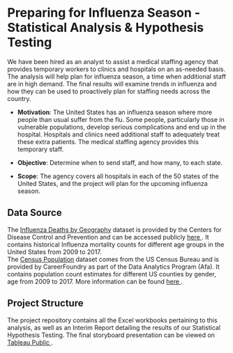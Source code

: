 # Preparing for Influenza Season - Statistical Analysis & Hypothesis Testing
We have been hired as an analyst to assist a medical staffing agency that provides temporary workers to clinics and hospitals on an as-needed basis. The analysis will help plan for influenza season, a time when additional staff are in high demand. The final results will examine trends in influenza and how they can be used to proactively plan for staffing needs across the country.

* <b>Motivation</b>: The United States has an influenza season where more people than usual suffer from the flu. Some people, particularly those in vulnerable populations, develop serious complications and end up in the hospital. Hospitals and clinics need additional staff to adequately treat these extra patients. The medical staffing agency provides this temporary staff.

* <b>Objective</b>: Determine when to send staff, and how many, to each state.

* <b>Scope</b>: The agency covers all hospitals in each of the 50 states of the United States, and the project will plan for the upcoming influenza season.

## Data Source
The <ins>Influenza Deaths by Geography</ins> </a>dataset is provided by the Centers for Disease Control and Prevention and can be accessed publicly <a href="https://wonder.cdc.gov/ucd-icd10.html"> here </a>. It contains historical Influenza mortality counts for different age groups in the United States from 2009 to 2017. <br>
The <ins>Census Population</ins> </a>dataset comes from the US Census Bureau and is provided by CareerFoundry as part of the Data Analytics Program (Afa). It contains population count estimates for different US counties by gender, age from 2009 to 2017. More information can be found <a href="https://www.census.gov/data/datasets/time-series/demo/popest/2020s-national-detail.html"> here </a>.

## Project Structure
The project repository contains all the Excel workbooks pertaining to this analysis, as well as an Interim Report detailing the results of our Statistical Hypothesis Testing. The final storyboard presentation can be viewed on <a href="https://public.tableau.com/app/profile/aymen.touihri/viz/_PreparingforInfluenzaSeasonStoryboard_v2/DataStory">Tableau Public </a>.
